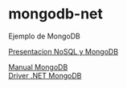 # mongodb-net
Ejemplo de MongoDB

[Presentacion NoSQL y MongoDB](https://goo.gl/pcrSX8)<br>

[Manual MongoDB](https://docs.mongodb.com/manual)<br>
[Driver .NET MongoDB](http://mongodb.github.io/mongo-csharp-driver/2.7/)
